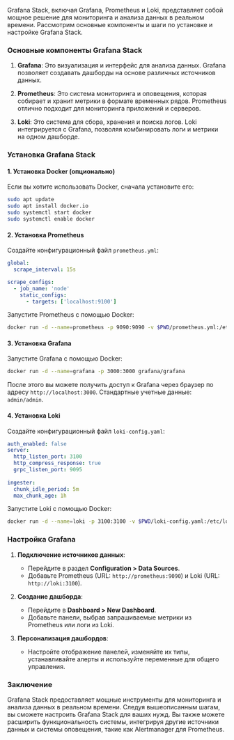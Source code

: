 Grafana Stack, включая Grafana, Prometheus и Loki, представляет собой мощное решение для мониторинга и анализа данных в реальном времени. Рассмотрим основные компоненты и шаги по установке и настройке Grafana Stack.

### Основные компоненты Grafana Stack

1. **Grafana**: Это визуализация и интерфейс для анализа данных. Grafana позволяет создавать дашборды на основе различных источников данных.

2. **Prometheus**: Это система мониторинга и оповещения, которая собирает и хранит метрики в формате временных рядов. Prometheus отлично подходит для мониторинга приложений и серверов.

3. **Loki**: Это система для сбора, хранения и поиска логов. Loki интегрируется с Grafana, позволяя комбинировать логи и метрики на одном дашборде.

### Установка Grafana Stack

#### 1. Установка Docker (опционально)

Если вы хотите использовать Docker, сначала установите его:

```bash
sudo apt update
sudo apt install docker.io
sudo systemctl start docker
sudo systemctl enable docker
```

#### 2. Установка Prometheus

Создайте конфигурационный файл `prometheus.yml`:

```yaml
global:
  scrape_interval: 15s

scrape_configs:
  - job_name: 'node'
    static_configs:
      - targets: ['localhost:9100']
```

Запустите Prometheus с помощью Docker:

```bash
docker run -d --name=prometheus -p 9090:9090 -v $PWD/prometheus.yml:/etc/prometheus/prometheus.yml prom/prometheus
```

#### 3. Установка Grafana

Запустите Grafana с помощью Docker:

```bash
docker run -d --name=grafana -p 3000:3000 grafana/grafana
```

После этого вы можете получить доступ к Grafana через браузер по адресу `http://localhost:3000`. Стандартные учетные данные: `admin/admin`.

#### 4. Установка Loki

Создайте конфигурационный файл `loki-config.yaml`:

```yaml
auth_enabled: false
server:
  http_listen_port: 3100
  http_compress_response: true
  grpc_listen_port: 9095
  
ingester:
  chunk_idle_period: 5m
  max_chunk_age: 1h
```

Запустите Loki с помощью Docker:

```bash
docker run -d --name=loki -p 3100:3100 -v $PWD/loki-config.yaml:/etc/loki/loki.yaml grafana/loki:latest -config.file=/etc/loki/loki.yaml
```

### Настройка Grafana

1. **Подключение источников данных**:
   - Перейдите в раздел **Configuration > Data Sources**.
   - Добавьте Prometheus (URL: `http://prometheus:9090`) и Loki (URL: `http://loki:3100`).

2. **Создание дашборда**:
   - Перейдите в **Dashboard > New Dashboard**.
   - Добавьте панели, выбрав запрашиваемые метрики из Prometheus или логи из Loki.

3. **Персонализация дашбордов**:
   - Настройте отображение панелей, изменяйте их типы, устанавливайте алерты и используйте переменные для общего управления.

### Заключение

Grafana Stack предоставляет мощные инструменты для мониторинга и анализа данных в реальном времени. Следуя вышеописанным шагам, вы сможете настроить Grafana Stack для ваших нужд. Вы также можете расширить функциональность системы, интегрируя другие источники данных и системы оповещения, такие как Alertmanager для Prometheus.
